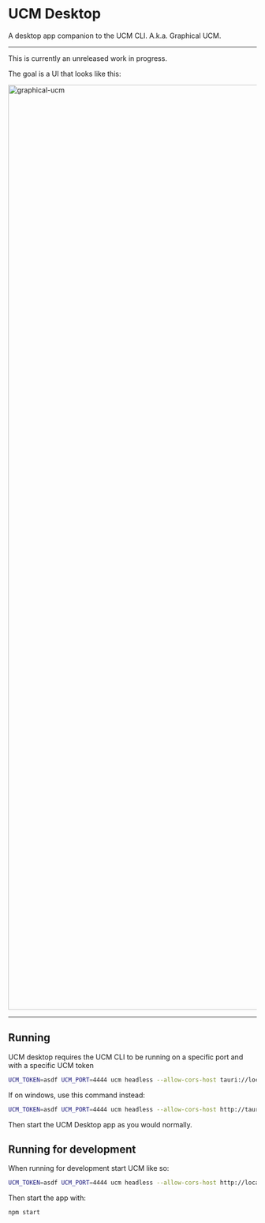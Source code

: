 # UCM Desktop
A desktop app companion to the UCM CLI. A.k.a. Graphical UCM.

---

This is currently an unreleased work in progress.

The goal is a UI that looks like this:

<img width="1872" alt="graphical-ucm" src="https://github.com/user-attachments/assets/34447b3d-4e1d-49c7-9171-634c09f5e1fb">

---

## Running 
UCM desktop requires the UCM CLI to be running on a specific port and with a
specific UCM token
```bash
UCM_TOKEN=asdf UCM_PORT=4444 ucm headless --allow-cors-host tauri://localhost
```

If on windows, use this command instead:
```bash
UCM_TOKEN=asdf UCM_PORT=4444 ucm headless --allow-cors-host http://tauri.localhost
```

Then start the UCM Desktop app as you would normally.

## Running for development
When running for development start UCM like so:

```bash
UCM_TOKEN=asdf UCM_PORT=4444 ucm headless --allow-cors-host http://localhost:1420
```

Then start the app with:

```bash
npm start
```
